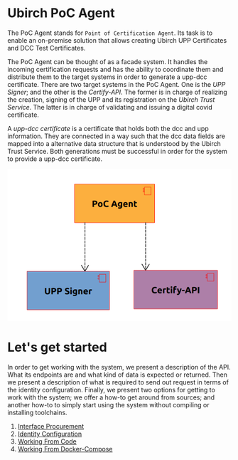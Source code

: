 # Ubirch PoC Agent

The PoC Agent stands for `Point of Certification Agent`. Its task is to enable an on-premise solution that allows creating Ubirch UPP Certificates and DCC Test Certificates.

The PoC Agent can be thought of as a facade system. It handles the incoming certification requests and has the ability to coordinate them and distribute them to the target systems in order to generate a upp-dcc certificate. There are two target systems in the PoC Agent. One is the _UPP Signer_; and the other is the _Certify-API_. The former is in charge of realizing the creation, signing of the UPP and its registration on the _Ubirch Trust Service_. The latter is in charge of validating and issuing a digital covid certificate. 

A _upp-dcc certificate_ is a certificate that holds both the dcc and upp information. They are connected in a way such that the dcc data fields are mapped into a alternative data structure that is understood by the Ubirch Trust Service. Both generations must be successful in order for the system to provide a upp-dcc certificate.

![Description](./assets/poc_agent.png)

# Let's get started

In order to get working with the system, we present a description of the API. What its endpoints are and what kind of data is expected or returned. Then we present a description of what is required to send out request in terms of the identity configuration. Finally, we present two options for getting to work with the system; we offer a how-to get around from sources; and another how-to to simply start using the system without compiling or installing toolchains.

1. [Interface Procurement](./docs/interface_description.md)
2. [Identity Configuration](./docs/identity_procurement.md)
3. [Working From Code](./docs/working_from_code.md)
4. [Working From Docker-Compose](./docs/working_from_docker_compose.md)
